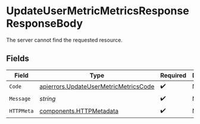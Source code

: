 # UpdateUserMetricMetricsResponseResponseBody

The server cannot find the requested resource.


## Fields

| Field                                                                                          | Type                                                                                           | Required                                                                                       | Description                                                                                    |
| ---------------------------------------------------------------------------------------------- | ---------------------------------------------------------------------------------------------- | ---------------------------------------------------------------------------------------------- | ---------------------------------------------------------------------------------------------- |
| `Code`                                                                                         | [apierrors.UpdateUserMetricMetricsCode](../../models/apierrors/updateusermetricmetricscode.md) | :heavy_check_mark:                                                                             | N/A                                                                                            |
| `Message`                                                                                      | *string*                                                                                       | :heavy_check_mark:                                                                             | N/A                                                                                            |
| `HTTPMeta`                                                                                     | [components.HTTPMetadata](../../models/components/httpmetadata.md)                             | :heavy_check_mark:                                                                             | N/A                                                                                            |